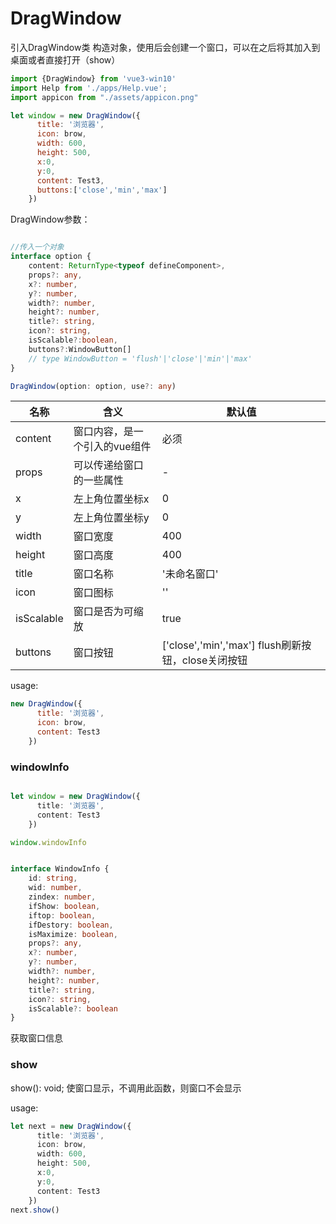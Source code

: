 <!--
 * @Author: zhangweiyuan-Royal
 * @LastEditTime: 2022-03-22 14:33:52
 * @Description: 
-->
# DragWindow

引入DragWindow类
构造对象，使用后会创建一个窗口，可以在之后将其加入到桌面或者直接打开（show）

```js
import {DragWindow} from 'vue3-win10'
import Help from './apps/Help.vue';
import appicon from "./assets/appicon.png"

let window = new DragWindow({
      title: '浏览器',
      icon: brow,
      width: 600,
      height: 500,
      x:0,
      y:0,
      content: Test3,
      buttons:['close','min','max']
    })
```

DragWindow参数：

```ts

//传入一个对象
interface option {
    content: ReturnType<typeof defineComponent>,
    props?: any,
    x?: number,
    y?: number,
    width?: number,
    height?: number,
    title?: string,
    icon?: string,
    isScalable?:boolean,
    buttons?:WindowButton[]
    // type WindowButton = 'flush'|'close'|'min'|'max'
}

DragWindow(option: option, use?: any)

```

|  名称   | 含义  | 默认值 |
|  ----  | ----  | ----  |
| content  | 窗口内容，是一个引入的vue组件 | 必须 |
| props  | 可以传递给窗口的一些属性 | - |
| x  | 左上角位置坐标x | 0 |
| y  | 左上角位置坐标y | 0 |
| width  | 窗口宽度 |400 |
| height  | 窗口高度 |400   |
| title  | 窗口名称 | '未命名窗口' |
| icon  | 窗口图标 |'' |
| isScalable  | 窗口是否为可缩放 |true |
| buttons  | 窗口按钮 | ['close','min','max'] flush刷新按钮，close关闭按钮 |


usage:
```js
new DragWindow({
      title: '浏览器',
      icon: brow,
      content: Test3
    })
```
### windowInfo

```ts

let window = new DragWindow({
      title: '浏览器',
      content: Test3
    })

window.windowInfo


interface WindowInfo {
    id: string,
    wid: number,
    zindex: number,
    ifShow: boolean,
    iftop: boolean,
    ifDestory: boolean,
    isMaximize: boolean,
    props?: any,
    x?: number,
    y?: number,
    width?: number,
    height?: number,
    title?: string,
    icon?: string,
    isScalable?: boolean
}

```
获取窗口信息

<!-- ### onWindowResizing(即将废弃)
onWindowResizing(event: (x: number, y: number) => void): void;
用于监听窗口的大小变化事件

usage:

```ts
let next =new DragWindow({
      title: '浏览器',
      icon: brow,
      width: 600,
      height: 500,
      x:0,
      y:0,
      content: Test3
    })
next.show()
next.onWindowResizing((x,y)=>{ console.log(x,y) })
```
### onWindowEvent
```ts
onWindowEvent(name:windowEventsName,event: Function) 

type windowEventsName = "onResize"|"beforeDestory"|"afterDestory"|"beforeHide"|"afterHide"|"onTop";

```
监听窗口事件

此接口只能监听创建的窗口的事件 -->

### show
show(): void;
使窗口显示，不调用此函数，则窗口不会显示

usage:

```ts
let next = new DragWindow({
      title: '浏览器',
      icon: brow,
      width: 600,
      height: 500,
      x:0,
      y:0,
      content: Test3
    })
next.show()
```
